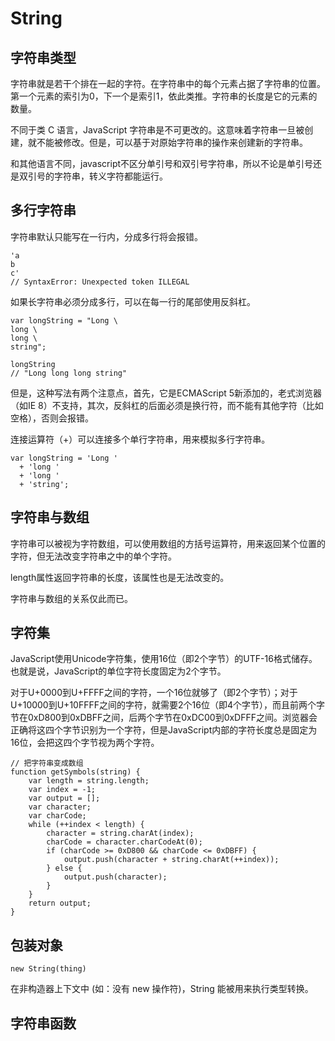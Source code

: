 # String

## 字符串类型

字符串就是若干个排在一起的字符。在字符串中的每个元素占据了字符串的位置。第一个元素的索引为0，下一个是索引1，依此类推。字符串的长度是它的元素的数量。

不同于类 C 语言，JavaScript 字符串是不可更改的。这意味着字符串一旦被创建，就不能被修改。但是，可以基于对原始字符串的操作来创建新的字符串。

和其他语言不同，javascript不区分单引号和双引号字符串，所以不论是单引号还是双引号的字符串，转义字符都能运行。

## 多行字符串

字符串默认只能写在一行内，分成多行将会报错。

    'a
    b
    c'
    // SyntaxError: Unexpected token ILLEGAL

如果长字符串必须分成多行，可以在每一行的尾部使用反斜杠。

    var longString = "Long \
    long \
    long \
    string";
    
    longString
    // "Long long long string"

但是，这种写法有两个注意点，首先，它是ECMAScript 5新添加的，老式浏览器（如IE 8）不支持，其次，反斜杠的后面必须是换行符，而不能有其他字符（比如空格），否则会报错。

连接运算符（+）可以连接多个单行字符串，用来模拟多行字符串。

    var longString = 'Long '
      + 'long '
      + 'long '
      + 'string';

## 字符串与数组

字符串可以被视为字符数组，可以使用数组的方括号运算符，用来返回某个位置的字符，但无法改变字符串之中的单个字符。

length属性返回字符串的长度，该属性也是无法改变的。

字符串与数组的关系仅此而已。

## 字符集

JavaScript使用Unicode字符集，使用16位（即2个字节）的UTF-16格式储存。也就是说，JavaScript的单位字符长度固定为2个字节。

对于U+0000到U+FFFF之间的字符，一个16位就够了（即2个字节）；对于U+10000到U+10FFFF之间的字符，就需要2个16位（即4个字节），而且前两个字节在0xD800到0xDBFF之间，后两个字节在0xDC00到0xDFFF之间。浏览器会正确将这四个字节识别为一个字符，但是JavaScript内部的字符长度总是固定为16位，会把这四个字节视为两个字符。

    // 把字符串变成数组
    function getSymbols(string) {
        var length = string.length;
        var index = -1;
        var output = [];
        var character;
        var charCode;
        while (++index < length) {
            character = string.charAt(index);
            charCode = character.charCodeAt(0);
            if (charCode >= 0xD800 && charCode <= 0xDBFF) {
                output.push(character + string.charAt(++index));
            } else {
                output.push(character);
            }
        }
        return output;
    }

## 包装对象

    new String(thing)
    
在非构造器上下文中 (如：没有 new 操作符)，String 能被用来执行类型转换。

## 字符串函数

